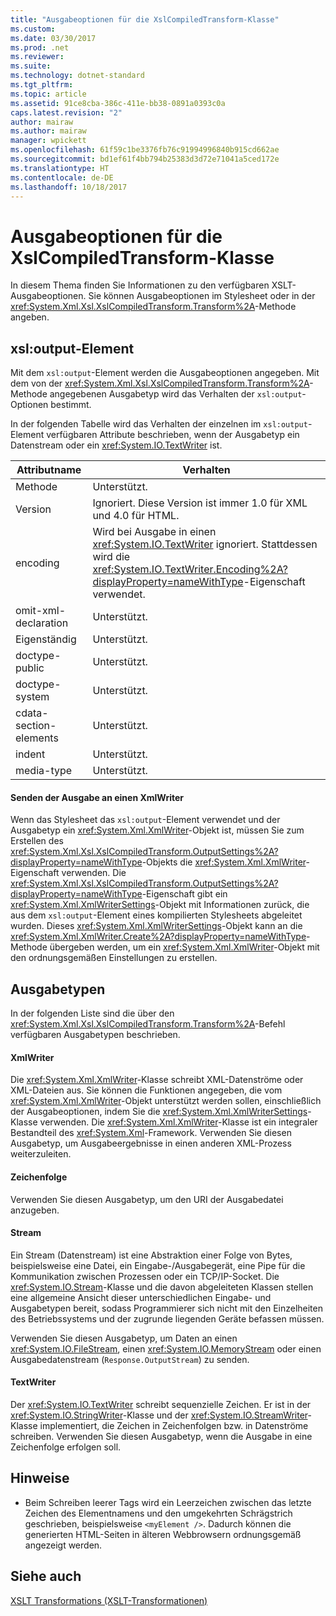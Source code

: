 ```yaml
---
title: "Ausgabeoptionen für die XslCompiledTransform-Klasse"
ms.custom: 
ms.date: 03/30/2017
ms.prod: .net
ms.reviewer: 
ms.suite: 
ms.technology: dotnet-standard
ms.tgt_pltfrm: 
ms.topic: article
ms.assetid: 91ce8cba-386c-411e-bb38-0891a0393c0a
caps.latest.revision: "2"
author: mairaw
ms.author: mairaw
manager: wpickett
ms.openlocfilehash: 61f59c1be3376fb76c91994996840b915cd662ae
ms.sourcegitcommit: bd1ef61f4bb794b25383d3d72e71041a5ced172e
ms.translationtype: HT
ms.contentlocale: de-DE
ms.lasthandoff: 10/18/2017
---
```

# <a name="output-options-on-the-xslcompiledtransform-class"></a>Ausgabeoptionen für die XslCompiledTransform-Klasse
In diesem Thema finden Sie Informationen zu den verfügbaren XSLT-Ausgabeoptionen. Sie können Ausgabeoptionen im Stylesheet oder in der <xref:System.Xml.Xsl.XslCompiledTransform.Transform%2A>-Methode angeben.  
  
## <a name="xsloutput-element"></a>xsl:output-Element  
 Mit dem `xsl:output`-Element werden die Ausgabeoptionen angegeben. Mit dem von der <xref:System.Xml.Xsl.XslCompiledTransform.Transform%2A>-Methode angegebenen Ausgabetyp wird das Verhalten der `xsl:output`-Optionen bestimmt.  
  
 In der folgenden Tabelle wird das Verhalten der einzelnen im `xsl:output`-Element verfügbaren Attribute beschrieben, wenn der Ausgabetyp ein Datenstream oder ein <xref:System.IO.TextWriter> ist.  
  
|Attributname|Verhalten|  
|--------------------|--------------|  
|Methode|Unterstützt.|  
|Version|Ignoriert. Diese Version ist immer 1.0 für XML und 4.0 für HTML.|  
|encoding|Wird bei Ausgabe in einen <xref:System.IO.TextWriter> ignoriert. Stattdessen wird die <xref:System.IO.TextWriter.Encoding%2A?displayProperty=nameWithType>-Eigenschaft verwendet.|  
|omit-xml-declaration|Unterstützt.|  
|Eigenständig|Unterstützt.|  
|doctype-public|Unterstützt.|  
|doctype-system|Unterstützt.|  
|cdata-section-elements|Unterstützt.|  
|indent|Unterstützt.|  
|media-type|Unterstützt.|  
  
#### <a name="sending-output-to-an-xmlwriter"></a>Senden der Ausgabe an einen XmlWriter  
 Wenn das Stylesheet das `xsl:output`-Element verwendet und der Ausgabetyp ein <xref:System.Xml.XmlWriter>-Objekt ist, müssen Sie zum Erstellen des <xref:System.Xml.Xsl.XslCompiledTransform.OutputSettings%2A?displayProperty=nameWithType>-Objekts die <xref:System.Xml.XmlWriter>-Eigenschaft verwenden. Die <xref:System.Xml.Xsl.XslCompiledTransform.OutputSettings%2A?displayProperty=nameWithType>-Eigenschaft gibt ein <xref:System.Xml.XmlWriterSettings>-Objekt mit Informationen zurück, die aus dem `xsl:output`-Element eines kompilierten Stylesheets abgeleitet wurden. Dieses <xref:System.Xml.XmlWriterSettings>-Objekt kann an die <xref:System.Xml.XmlWriter.Create%2A?displayProperty=nameWithType>-Methode übergeben werden, um ein <xref:System.Xml.XmlWriter>-Objekt mit den ordnungsgemäßen Einstellungen zu erstellen.  
  
## <a name="output-types"></a>Ausgabetypen  
 In der folgenden Liste sind die über den <xref:System.Xml.Xsl.XslCompiledTransform.Transform%2A>-Befehl verfügbaren Ausgabetypen beschrieben.  
  
#### <a name="xmlwriter"></a>XmlWriter  
 Die <xref:System.Xml.XmlWriter>-Klasse schreibt XML-Datenströme oder XML-Dateien aus. Sie können die Funktionen angegeben, die vom <xref:System.Xml.XmlWriter>-Objekt unterstützt werden sollen, einschließlich der Ausgabeoptionen, indem Sie die <xref:System.Xml.XmlWriterSettings>-Klasse verwenden. Die <xref:System.Xml.XmlWriter>-Klasse ist ein integraler Bestandteil des <xref:System.Xml>-Framework. Verwenden Sie diesen Ausgabetyp, um Ausgabeergebnisse in einen anderen XML-Prozess weiterzuleiten.  
  
#### <a name="string"></a>Zeichenfolge  
 Verwenden Sie diesen Ausgabetyp, um den URI der Ausgabedatei anzugeben.  
  
#### <a name="stream"></a>Stream  
 Ein Stream (Datenstream) ist eine Abstraktion einer Folge von Bytes, beispielsweise eine Datei, ein Eingabe-/Ausgabegerät, eine Pipe für die Kommunikation zwischen Prozessen oder ein TCP/IP-Socket. Die <xref:System.IO.Stream>-Klasse und die davon abgeleiteten Klassen stellen eine allgemeine Ansicht dieser unterschiedlichen Eingabe- und Ausgabetypen bereit, sodass Programmierer sich nicht mit den Einzelheiten des Betriebssystems und der zugrunde liegenden Geräte befassen müssen.  
  
 Verwenden Sie diesen Ausgabetyp, um Daten an einen <xref:System.IO.FileStream>, einen <xref:System.IO.MemoryStream> oder einen Ausgabedatenstream (`Response.OutputStream`) zu senden.  
  
#### <a name="textwriter"></a>TextWriter  
 Der <xref:System.IO.TextWriter> schreibt sequenzielle Zeichen. Er ist in der <xref:System.IO.StringWriter>-Klasse und der <xref:System.IO.StreamWriter>-Klasse implementiert, die Zeichen in Zeichenfolgen bzw. in Datenströme schreiben. Verwenden Sie diesen Ausgabetyp, wenn die Ausgabe in eine Zeichenfolge erfolgen soll.  
  
## <a name="notes"></a>Hinweise  
  
-   Beim Schreiben leerer Tags wird ein Leerzeichen zwischen das letzte Zeichen des Elementnamens und den umgekehrten Schrägstrich geschrieben, beispielsweise `<myElement />`. Dadurch können die generierten HTML-Seiten in älteren Webbrowsern ordnungsgemäß angezeigt werden.  
  
## <a name="see-also"></a>Siehe auch  
 [XSLT Transformations (XSLT-Transformationen)](../../../../docs/standard/data/xml/xslt-transformations.md)
